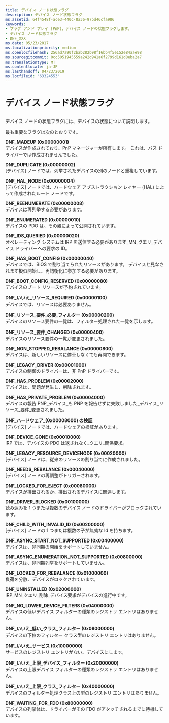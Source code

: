 ```yaml
---
title: デバイス ノード状態フラグ
description: デバイス ノード状態フラグ
ms.assetid: 64f4548f-ace3-440c-8a36-97bd46cfa986
keywords:
- プラグ アンド プレイ (PnP)、デバイス ノードの状態フラグします。
- デバイス ノード状態フラグ
- DNF_XXX
ms.date: 05/23/2017
ms.localizationpriority: medium
ms.openlocfilehash: 256ad7a90f2bab282b98f16bb4f5e152e84aae98
ms.sourcegitcommit: 0cc5051945559a242d941a6f2799d161d8eba2a7
ms.translationtype: MT
ms.contentlocale: ja-JP
ms.lasthandoff: 04/23/2019
ms.locfileid: "63324553"
---
```

# <a name="device-node-status-flags"></a>デバイス ノード状態フラグ


## <span id="ddk_device_node_status_flags_dbg"></span><span id="DDK_DEVICE_NODE_STATUS_FLAGS_DBG"></span>


デバイス ノードの状態フラグには、デバイスの状態について説明します。

最も重要なフラグは次のとおりです。

<span id="DNF_MADEUP__0x00000001_"></span><span id="dnf_madeup__0x00000001_"></span><span id="DNF_MADEUP__0X00000001_"></span>**DNF\_MADEUP (0x00000001)**  
デバイスが作成されており、PnP マネージャーが所有します。 これは、バス ドライバーでは作成されませんでした。

<span id="DNF_DUPLICATE__0x00000002_"></span><span id="dnf_duplicate__0x00000002_"></span><span id="DNF_DUPLICATE__0X00000002_"></span>**DNF\_DUPLICATE (0x00000002)**  
[デバイス] ノードでは、列挙されたデバイスの別のノードと重複しています。

<span id="DNF_HAL_NODE__0x00000004_"></span><span id="dnf_hal_node__0x00000004_"></span><span id="DNF_HAL_NODE__0X00000004_"></span>**DNF\_HAL\_NODE (0x00000004)**  
[デバイス] ノードでは、ハードウェア アブストラクション レイヤー (HAL) によって作成されたルート ノードです。

<span id="DNF_REENUMERATE__0x00000008_"></span><span id="dnf_reenumerate__0x00000008_"></span><span id="DNF_REENUMERATE__0X00000008_"></span>**DNF\_REENUMERATE (0x00000008)**  
デバイスは再列挙する必要があります。

<span id="DNF_ENUMERATED__0x00000010_"></span><span id="dnf_enumerated__0x00000010_"></span><span id="DNF_ENUMERATED__0X00000010_"></span>**DNF\_ENUMERATED (0x00000010)**  
デバイスの PDO は、その親によって公開されています。

<span id="DNF_IDS_QUERIED__0x00000020_"></span><span id="dnf_ids_queried__0x00000020_"></span><span id="DNF_IDS_QUERIED__0X00000020_"></span>**DNF\_IDS\_QUERIED (0x00000020)**  
オペレーティング システムは IRP を送信する必要があります\_MN\_クエリ\_デバイス ドライバーへの要求の ID。

<span id="DNF_HAS_BOOT_CONFIG__0x00000040_"></span><span id="dnf_has_boot_config__0x00000040_"></span><span id="DNF_HAS_BOOT_CONFIG__0X00000040_"></span>**DNF\_HAS\_BOOT\_CONFIG (0x00000040)**  
デバイスでは、BIOS で割り当てられたリソースがあります。 デバイスと見なされます擬似開始し、再均衡化に参加する必要があります。

<span id="DNF_BOOT_CONFIG_RESERVED__0x00000080_"></span><span id="dnf_boot_config_reserved__0x00000080_"></span><span id="DNF_BOOT_CONFIG_RESERVED__0X00000080_"></span>**DNF\_BOOT\_CONFIG\_RESERVED (0x00000080)**  
デバイスのブート リソースが予約されています。

<span id="DNF_NO_RESOURCE_REQUIRED__0x00000100_"></span><span id="dnf_no_resource_required__0x00000100_"></span><span id="DNF_NO_RESOURCE_REQUIRED__0X00000100_"></span>**DNF\_いいえ\_リソース\_REQUIRED (0x00000100)**  
デバイスでは、リソースは必要ありません。

<span id="DNF_RESOURCE_REQUIREMENTS_NEED_FILTERED__0x00000200_"></span><span id="dnf_resource_requirements_need_filtered__0x00000200_"></span><span id="DNF_RESOURCE_REQUIREMENTS_NEED_FILTERED__0X00000200_"></span>**DNF\_リソース\_要件\_必要\_フィルター (0x00000200)**  
デバイスのリソース要件の一覧は、フィルター処理された一覧を示します。

<span id="DNF_RESOURCE_REQUIREMENTS_CHANGED__0x00000400_"></span><span id="dnf_resource_requirements_changed__0x00000400_"></span><span id="DNF_RESOURCE_REQUIREMENTS_CHANGED__0X00000400_"></span>**DNF\_リソース\_要件\_CHANGED (0x00000400)**  
デバイスのリソース要件の一覧が変更されました。

<span id="DNF_NON_STOPPED_REBALANCE__0x00000800_"></span><span id="dnf_non_stopped_rebalance__0x00000800_"></span><span id="DNF_NON_STOPPED_REBALANCE__0X00000800_"></span>**DNF\_NON\_STOPPED\_REBALANCE (0x00000800)**  
デバイスは、新しいリソースに停車しなくても再開できます。

<span id="DNF_LEGACY_DRIVER__0x00001000_"></span><span id="dnf_legacy_driver__0x00001000_"></span><span id="DNF_LEGACY_DRIVER__0X00001000_"></span>**DNF\_LEGACY\_DRIVER (0x00001000)**  
デバイスの制御のドライバーは、非 PnP ドライバーです。

<span id="DNF_HAS_PROBLEM__0x00002000_"></span><span id="dnf_has_problem__0x00002000_"></span><span id="DNF_HAS_PROBLEM__0X00002000_"></span>**DNF\_HAS\_PROBLEM (0x00002000)**  
デバイスは、問題が発生し、削除されます。

<span id="DNF_HAS_PRIVATE_PROBLEM__0x00004000_"></span><span id="dnf_has_private_problem__0x00004000_"></span><span id="DNF_HAS_PRIVATE_PROBLEM__0X00004000_"></span>**DNF\_HAS\_PRIVATE\_PROBLEM (0x00004000)**  
デバイスの報告 PNP\_デバイス\_も PNP を報告せずに失敗しました\_デバイス\_リソース\_要件\_変更されました。

<span id="DNF_HARDWARE_VERIFICATION__0x00008000_"></span><span id="dnf_hardware_verification__0x00008000_"></span><span id="DNF_HARDWARE_VERIFICATION__0X00008000_"></span>**DNF\_ハードウェア\_(0x00008000) の検証**  
[デバイス] ノードでは、ハードウェアの検証があります。

<span id="DNF_DEVICE_GONE__0x00010000_"></span><span id="dnf_device_gone__0x00010000_"></span><span id="DNF_DEVICE_GONE__0X00010000_"></span>**DNF\_DEVICE\_GONE (0x00010000)**  
IRP では、デバイスの PDO は返されなく\_クエリ\_関係要求。

<span id="DNF_LEGACY_RESOURCE_DEVICENODE__0x00020000_"></span><span id="dnf_legacy_resource_devicenode__0x00020000_"></span><span id="DNF_LEGACY_RESOURCE_DEVICENODE__0X00020000_"></span>**DNF\_LEGACY\_RESOURCE\_DEVICENODE (0x00020000)**  
[デバイス] ノードは、従来のリソースの割り当てに作成されました。

<span id="DNF_NEEDS_REBALANCE__0x00040000_"></span><span id="dnf_needs_rebalance__0x00040000_"></span><span id="DNF_NEEDS_REBALANCE__0X00040000_"></span>**DNF\_NEEDS\_REBALANCE (0x00040000)**  
[デバイス] ノードの再調整がトリガーされます。

<span id="DNF_LOCKED_FOR_EJECT__0x00080000_"></span><span id="dnf_locked_for_eject__0x00080000_"></span><span id="DNF_LOCKED_FOR_EJECT__0X00080000_"></span>**DNF\_LOCKED\_FOR\_EJECT (0x00080000)**  
デバイスが排出されるか、排出されるデバイスに関連します。

<span id="DNF_DRIVER_BLOCKED__0x00100000_"></span><span id="dnf_driver_blocked__0x00100000_"></span><span id="DNF_DRIVER_BLOCKED__0X00100000_"></span>**DNF\_DRIVER\_BLOCKED (0x00100000)**  
読み込みを 1 つまたは複数のデバイス ノードのドライバーがブロックされています。

<span id="DNF_CHILD_WITH_INVALID_ID__0x00200000_"></span><span id="dnf_child_with_invalid_id__0x00200000_"></span><span id="DNF_CHILD_WITH_INVALID_ID__0X00200000_"></span>**DNF\_CHILD\_WITH\_INVALID\_ID (0x00200000)**  
[デバイス] ノードの 1 つまたは複数の子が無効な Id を持ちます。

<span id="DNF_ASYNC_START_NOT_SUPPORTED__0x00400000_"></span><span id="dnf_async_start_not_supported__0x00400000_"></span><span id="DNF_ASYNC_START_NOT_SUPPORTED__0X00400000_"></span>**DNF\_ASYNC\_START\_NOT\_SUPPORTED (0x00400000)**  
デバイスは、非同期の開始をサポートしていません。

<span id="DNF_ASYNC_ENUMERATION_NOT_SUPPORTED__0x00800000_"></span><span id="dnf_async_enumeration_not_supported__0x00800000_"></span><span id="DNF_ASYNC_ENUMERATION_NOT_SUPPORTED__0X00800000_"></span>**DNF\_ASYNC\_ENUMERATION\_NOT\_SUPPORTED (0x00800000)**  
デバイスは、非同期列挙をサポートしていません。

<span id="DNF_LOCKED_FOR_REBALANCE__0x01000000_"></span><span id="dnf_locked_for_rebalance__0x01000000_"></span><span id="DNF_LOCKED_FOR_REBALANCE__0X01000000_"></span>**DNF\_LOCKED\_FOR\_REBALANCE (0x01000000)**  
負荷を分散、デバイスがロックされています。

<span id="DNF_UNINSTALLED__0x02000000_"></span><span id="dnf_uninstalled__0x02000000_"></span><span id="DNF_UNINSTALLED__0X02000000_"></span>**DNF\_UNINSTALLED (0x02000000)**  
IRP\_MN\_クエリ\_削除\_デバイス要求がデバイスの進行中です。

<span id="DNF_NO_LOWER_DEVICE_FILTERS__0x04000000_"></span><span id="dnf_no_lower_device_filters__0x04000000_"></span><span id="DNF_NO_LOWER_DEVICE_FILTERS__0X04000000_"></span>**DNF\_NO\_LOWER\_DEVICE\_FILTERS (0x04000000)**  
デバイスの低いデバイス フィルターの種類のレジストリ エントリはありません。

<span id="DNF_NO_LOWER_CLASS_FILTERS__0x08000000_"></span><span id="dnf_no_lower_class_filters__0x08000000_"></span><span id="DNF_NO_LOWER_CLASS_FILTERS__0X08000000_"></span>**DNF\_いいえ\_低い\_クラス\_フィルター (0x08000000)**  
デバイスの下位のフィルター クラス型のレジストリ エントリはありません。

<span id="DNF_NO_SERVICE__0x10000000_"></span><span id="dnf_no_service__0x10000000_"></span><span id="DNF_NO_SERVICE__0X10000000_"></span>**DNF\_いいえ\_サービス (0x10000000)**  
サービスのレジストリ エントリがない、デバイスにします。

<span id="DNF_NO_UPPER_DEVICE_FILTERS__0x20000000_"></span><span id="dnf_no_upper_device_filters__0x20000000_"></span><span id="DNF_NO_UPPER_DEVICE_FILTERS__0X20000000_"></span>**DNF\_いいえ\_上限\_デバイス\_フィルター (0x20000000)**  
デバイスの上限デバイス フィルターの種類のレジストリ エントリはありません。

<span id="DNF_NO_UPPER_CLASS_FILTERS__0x40000000_"></span><span id="dnf_no_upper_class_filters__0x40000000_"></span><span id="DNF_NO_UPPER_CLASS_FILTERS__0X40000000_"></span>**DNF\_いいえ\_上限\_クラス\_フィルター (0x40000000)**  
デバイスのフィルター処理クラス上の型のレジストリ エントリはありません。

<span id="DNF_WAITING_FOR_FDO__0x80000000_"></span><span id="dnf_waiting_for_fdo__0x80000000_"></span><span id="DNF_WAITING_FOR_FDO__0X80000000_"></span>**DNF\_WAITING\_FOR\_FDO (0x80000000)**  
デバイスの列挙体は、ドライバーがその FDO がアタッチされるまでに待機しています。

 

 





